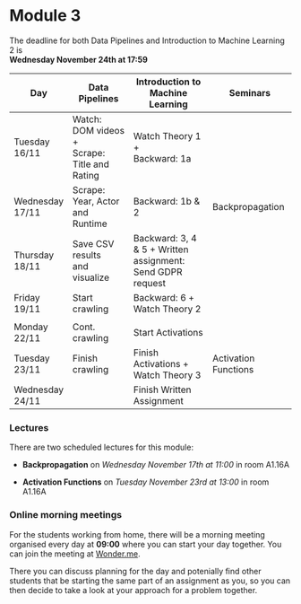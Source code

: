 
# Module 3

The deadline for both Data Pipelines and Introduction to Machine Learning 2 is<br>**Wednesday November 24th at 17:59**

| Day                | Data Pipelines               | Introduction to<br>Machine Learning | Seminars                    |
| ------------------ | ---------------------------- | ----------------------------------- | --------------------------- |
| Tuesday<br>16/11   | Watch: DOM videos +<br>Scrape: Title and Rating | Watch Theory 1 +<br>Backward: 1a |             |
| Wednesday<br>17/11 | Scrape: Year, Actor<br>and Runtime | Backward: 1b & 2              | Backpropagation             |
| Thursday<br>18/11  | Save CSV results<br>and visualize | Backward: 3, 4 & 5 + Written<br>assignment: Send GDPR request | |
| Friday<br>19/11    | Start crawling               | Backward: 6 +<br>Watch Theory 2     |                             |
|                    |                              |                                     |                             |
| Monday<br>22/11    | Cont. crawling               | Start Activations                   |                             |
| Tuesday<br>23/11   | Finish crawling              | Finish Activations +<br>Watch Theory 3 | Activation Functions     |
| Wednesday<br>24/11 |                              | Finish Written Assignment           |                             |

### Lectures

There are two scheduled lectures for this module:

* **Backpropagation** on *Wednesday November 17th at 11:00* in room A1.16A

* **Activation Functions** on *Tuesday November 23rd at 13:00* in room A1.16A

### Online morning meetings

For the students working from home, there will be a morning meeting organised
every day at **09:00** where you can start your day together. You can join the
meeting at
[Wonder.me](https://www.wonder.me/r?id=c6cdcb4d-7901-44dc-9b9f-fe90898c22a5).

There you can discuss planning for the day and potenially find other students
that be starting the same part of an assignment as you, so you can
then decide to take a look at your approach for a problem together.

